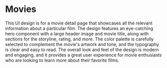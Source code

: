 # Movies
This UI design is for a movie detail page that showcases all the relevant information about a particular film. The design features an eye-catching hero component with a large header image and movie title, along with sections for the storyline, rating, and more. The color palette is carefully selected to complement the movie's artwork and tone, and the typography is clear and easy to read. The overall look and feel of the design is modern and engaging, and it provides a great user experience for movie enthusiasts who are looking to learn more about their favorite films.
